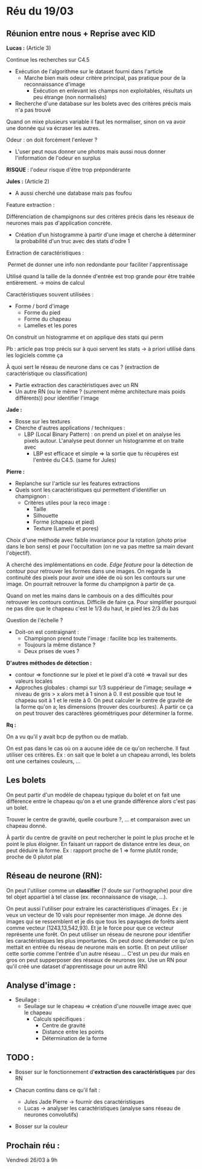 # Réu du 19/03



## Réunion entre nous + Reprise avec KID

**Lucas :** (Article 3)

Continue les recherches sur C4.5

 - Exécution de l'algorithme sur le dataset fourni dans l'article 
   	- Marche bien  mais odeur critère principal, pas pratique pour de la reconnaissance d'image
      	- Exécution en enlevant les champs non exploitables, résultats un peu étrange (non normalisés)
- Recherche d'une database sur les bolets avec des critères précis mais n'a pas trouvé 

Quand on mixe plusieurs variable il faut les normaliser, sinon on va avoir une donnée qui va écraser les autres.

Odeur : on doit forcément l'enlever ?

- L'user peut nous donner une photos mais aussi nous donner l'information de l'odeur en surplus

**RISQUE** : l'odeur risque d'être trop prépondérante

**Jules :** (Article 2)

- A aussi cherché une database mais pas foufou

Feature extraction :

Différenciation de champignons sur des critères précis dans les réseaux de neurones mais pas d'application concrète.

- Création d'un histogramme à partir d'une image et cherche à déterminer la probabilité d'un truc avec des stats d'odre 1

Extraction de caractéristiques :

​	Permet de donner une info non redondante pour faciliter l'apprentissage 

Utilisé quand la taille de la donnée d'entrée est trop grande pour être traitée entièrement. -> moins de calcul 

Caractéristiques souvent utilisées :

- Forme / bord d'image
  - Forme du pied
  - Forme du chapeau
  - Lamelles et les pores

On construit un histogramme et on applique des stats qui perm

Pb : article pas trop précis sur à quoi servent les stats -> à priori utilisé dans les logiciels comme ça 

À quoi sert le réseau de neurone dans ce cas ? (extraction de caractéristique ou classification)

- Partie extraction des caractéristiques avec un RN
- Un autre RN (ou le même ? (surement même architecture mais poids différents)) pour identifier l'image

**Jade :**  

- Bosse sur les textures
- Cherche d'autres applications / techniques :
  - LBP (Local Binary Pattern) : on prend un pixel et on analyse les pixels autour. L'analyse peut donner un histogramme et on traite avec
    - LBP est efficace et simple => la sortie que tu récupères est l'entrée du C4.5. (same for Jules)

**Pierre :**

- Replanche sur l'article sur les features extractions
- Quels sont les caractéristiques qui permettent d'identifier un champignon :
  - Critères utiles pour la reco image :
    - Taille
    - Silhouette
    - Forme (chapeau et pied)
    - Texture (Lamelle et pores)

Choix d'une méthode avec faible invariance pour la rotation (photo prise dans le bon sens) et pour l'occultation (on ne va pas mettre sa main devant l'objectif).

A cherché des implémentations en code. *Edge feature* pour la détection de contour pour retrouver les formes dans une images. On regarde la continuité des pixels pour avoir une idée de où son les contours sur une image. 
On pourrait retrouver la forme du champignon à partir de ça.

Quand on met les mains dans le cambouis on a des difficultés pour retrouver les contours continus. Difficile de faire ça. Pour simplifier pourquoi ne pas dire que le chapeau c'est le 1/3 du haut, le pied les 2/3 du bas

Question de l'échelle ?

- Doit-on est contraignant :
  - Champignon prend toute l'image : facilite bcp les traitements.
  - Toujours la même distance ?
  - Deux prises de vues ?



**D'autres méthodes de détection :**

- contour => fonctionne sur le pixel et le pixel d'à coté => travail sur des valeurs locales
- Approches globales : champi sur 1/3 suppérieur de l'image; seuilage => niveau de gris > x alors met à 1 sinon à 0. Il est possible que tout le chapeau soit à 1 et le reste à 0. On peut calculer le centre de gravité de la forme qu'on a; les dimensions (trouver des courbures). À partir ce ça on peut trouver des caractères géométriques pour déterminer la forme.

**Rq :**

On a vu qu'il y avait bcp de python ou de matlab.

On est pas dans le cas où on a aucune idée de ce qu'on recherche. Il faut utiliser ces critères.
Ex : on sait que le bolet a un chapeau arrondi, les bolets ont une certaines couleurs, …

## Les bolets

On peut partir d'un modèle de chapeau typique du bolet et on fait une différence entre le chapeau qu'on a et une grande différence alors c'est pas un bolet.

Trouver le centre de gravité, quelle courbure ?, … et comparaison avec un chapeau donné. 

À partir du centre de gravité on peut rechercher le point le plus proche et le point le plus éloigner. En faisant un rapport de distance entre les deux, on peut déduire la forme. Ex : rapport proche de 1 => forme plutôt ronde; proche de 0 plutot plat

## Réseau de neurone (RN):

On peut l'utiliser comme un **classifier** (? doute sur l'orthographe) pour dire tel objet appartiel à tel classe (ex. reconnaissance de visage, …).

On peut aussi l'utiliser pour extraire les caractéristiques d'images.
Ex : je veux un vecteur de 10 vals pour représenter mon image. Je donne des images qui se ressemblent et je dis que tous les paysages de forêts aient comme vecteur (1243,13,542,93). Et je le force pour que ce vecteur représente une forêt. On peut utiliser un réseau de neurone pour identifier les caractéristiques les plus importantes. On peut donc demander ce qu'on mettait en entrée du réseau de neurone mais en sortie. Et on peut utiliser cette sortie comme l'entrée d'un autre réseau … C'est un peu dur mais en gros on peut supperposer des réseaux de neurones (ex. Use un RN pour qu'il créé une dataset d'apprentissage pour un autre RN)

## Analyse d'image :

- Seuilage :
  - Seuilage sur le chapeau => création d'une nouvelle image avec que le chapeau
    - Calculs spécifiques :
      - Centre de gravité
      - Distance entre les points
      - Détermination de la forme

## TODO :

- Bosser sur le fonctionnement d'**extraction des caractéristiques** par des RN

- Chacun continu dans ce qu'il fait :

  - Jules Jade Pierre -> fournir des caractéristiques
  - Lucas -> analyser les caractéristiques (analyse sans réseau de neurones convolutifs)

- Bosser sur la couleur
  

  
## Prochain réu :

  Vendredi 26/03 à 9h

  

  

